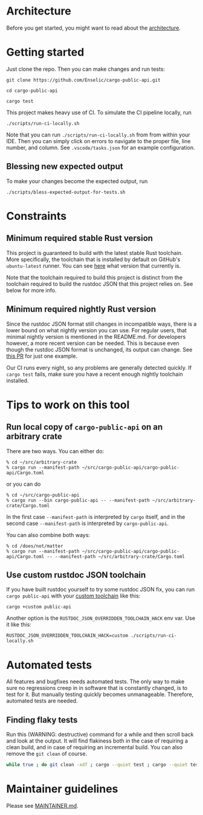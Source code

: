 # Architecture

Before you get started, you might want to read about the [architecture](./ARCHITECTURE.md).

# Getting started

Just clone the repo. Then you can make changes and run tests:

```
git clone https://github.com/Enselic/cargo-public-api.git

cd cargo-public-api

cargo test
```

This project makes heavy use of CI. To simulate the CI pipeline locally, run
```
./scripts/run-ci-locally.sh
```

Note that you can run `./scripts/run-ci-locally.sh` from from within your IDE. Then you can simply click on errors to navigate to the proper file, line number, and column. See `.vscode/tasks.json` for an example configuration.

## Blessing new expected output

To make your changes become the expected output, run
```
./scripts/bless-expected-output-for-tests.sh
```

# Constraints

## Minimum required stable Rust version

This project is guaranteed to build with the latest stable Rust toolchain. More specifically, the toolchain that is installed by default on GitHub's `ubuntu-latest` runner. You can see [here](https://github.com/actions/virtual-environments/blob/main/images/linux/Ubuntu2004-Readme.md#rust-tools) what version that currently is.

Note that the toolchain required to build this project is distinct from the toolchain required to build the rustdoc JSON that this project relies on. See below for more info.

## Minimum required nightly Rust version

Since the rustdoc JSON format still changes in incompatible ways, there is a lower bound on what nightly version you can use. For regular users, that minimal nightly version is mentioned in the README.md. For developers however, a more recent version can be needed. This is because even though the rustdoc JSON format is unchanged, its output can change. See [this PR](https://github.com/Enselic/cargo-public-api/pull/84) for just one example.

Our CI runs every night, so any problems are generally detected quickly. If `cargo test` fails, make sure you have a recent enough nightly toolchain installed.

# Tips to work on this tool

## Run local copy of `cargo-public-api` on an arbitrary crate

There are two ways. You can either do:
```
% cd ~/src/arbitrary-crate
% cargo run --manifest-path ~/src/cargo-public-api/cargo-public-api/Cargo.toml
```
or you can do
```
% cd ~/src/cargo-public-api
% cargo run --bin cargo-public-api -- --manifest-path ~/src/arbitrary-crate/Cargo.toml
```
In the first case `--manifest-path` is interpreted by `cargo` itself, and in the second case `--manifest-path` is interpreted by `cargo-public-api`.

You can also combine both ways:
```
% cd /does/not/matter
% cargo run --manifest-path ~/src/cargo-public-api/cargo-public-api/Cargo.toml -- --manifest-path ~/src/arbitrary-crate/Cargo.toml
```

## Use custom rustdoc JSON toolchain

If you have built rustdoc yourself to try some rustdoc JSON fix, you can run `cargo public-api` with your [custom toolchain](https://rustc-dev-guide.rust-lang.org/building/how-to-build-and-run.html#creating-a-rustup-toolchain) like this:

```
cargo +custom public-api
```

Another option is the `RUSTDOC_JSON_OVERRIDDEN_TOOLCHAIN_HACK` env var. Use it like this:
```
RUSTDOC_JSON_OVERRIDDEN_TOOLCHAIN_HACK=custom ./scripts/run-ci-locally.sh
```

# Automated tests

All features and bugfixes needs automated tests. The only way to make sure no regressions creep in in software that is constantly changed, is to test for it. But manually testing quickly becomes unmanageable. Therefore, automated tests are needed.

## Finding flaky tests

Run this (WARNING: destructive) command for a while and then scroll back and look at the output. It will find flakiness both in the case of requiring a clean build, and in case of requiring an incremental build. You can also remove the `git clean` of course.
```bash
while true ; do git clean -xdf ; cargo --quiet test ; cargo --quiet test ; sleep 1 ; done | grep -v -e '0 failed' -e 'running [0-9]\+ test'
```

# Maintainer guidelines

Please see [MAINTAINER.md](./MAINTAINER.md).
